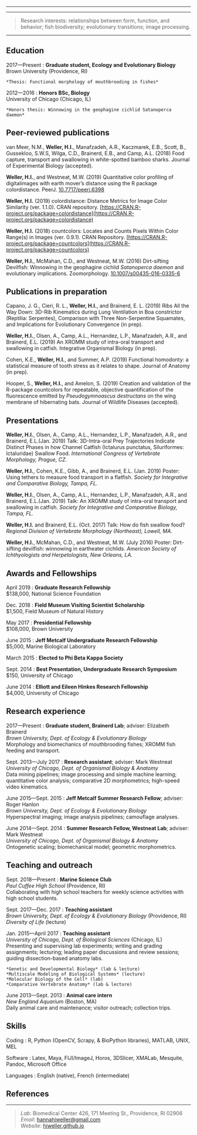 ---

----

> Research interests: relationships between form,
> function, and behavior; fish biodiversity;
> evolutionary transitions; image processing.

----

Education
---------

2017—Present
:   **Graduate student, Ecology and Evolutionary Biology**  
  Brown University (Providence, RI)

    *Thesis: Functional morphology of mouthbrooding in fishes*

2012—2016
:   **Honors BSc, Biology**  
  University of Chicago (Chicago, IL)

    *Honors thesis: Winnowing in the geophagine cichlid Satanoperca daemon*

Peer-reviewed publications
--------------------------
van Meer, N.M., **Weller, H.I.**, Manafzadeh, A.R., Kaczmarek, E.B., Scott, B., Gussekloo, S.W.S, Wilga, C.D., Brainerd, E.B., and Camp, A.L. (2018) Food capture, transport and swallowing in white-spotted bamboo sharks. Journal of Experimental Biology (accepted).

**Weller, H.I.**, and Westneat, M.W. (2019) Quantitative color profiling of digitalimages with earth mover’s distance using the R package colordistance. PeerJ. [10.7717/peerj.6398](10.7717/peerj.6398)

**Weller, H.I.** (2019) colordistance: Distance Metrics for Image Color Similarity (ver. 1.1.0). CRAN repository. [https://CRAN.R-project.org/package=colordistance](https://CRAN.R-project.org/package=colordistance)

**Weller, H.I.** (2018) countcolors: Locates and Counts Pixels Within Color Range(s) in Images (ver. 0.9.1). CRAN Repository. [https://CRAN.R-project.org/package=countcolors](https://CRAN.R-project.org/package=countcolors)

**Weller, H.I.**, McMahan, C.D., and Westneat, M.W. (2016) Dirt-sifting Devilfish: Winnowing in the geophagine cichlid *Satanoperca daemon* and evolutionary implications. Zoomorphology. [10.1007/s00435-016-0335-6](10.1007/s00435-016-0335-6)

Publications in preparation
---------------------------
Capano, J. G., Cieri, R. L., **Weller, H.I.**, and Brainerd, E. L. (2019) Ribs All the Way Down: 3D-Rib Kinematics during Lung Ventilation in Boa constrictor (Reptilia: Serpentes), Comparison with Three Non-Serpentine Squamates, and Implications for Evolutionary Convergence (in prep).

**Weller, H.I.**, Olsen, A., Camp, A.L., Hernandez, L.P., Manafzadeh, A.R., and Brainerd, E.L. (2019) An XROMM study of intra-oral transport and swallowing in catfish. Integrative Organismal Biology (in prep).

Cohen, K.E., **Weller, H.I.**, and Summer, A.P. (2019) Functional homodonty: a statistical measure of tooth stress as it relates to shape. Journal of Anatomy (in prep).

Hooper, S., **Weller, H.I.**, and Amelon, S. (2019) Creation and validation of the R-package countcolors for repeatable, objective quantification of the fluorescence emitted by *Pseudogymnoascus destructans* on the wing membrane of hibernating bats. Journal of Wildlife Diseases (accepted).

Presentations
-------------
**Weller, H.I.**, Olsen, A., Camp, A.L., Hernandez, L.P., Manafzadeh, A.R., and Brainerd, E.L.(Jan. 2019) Talk: 3D-Intra-oral Prey Trajectories Indicate Distinct Phases in how Channel Catfish (Ictalurus punctatus, Siluriformes: Ictaluridae) Swallow Food. *International Congress of Vertebrate Morphology, Prague, CZ.*

**Weller, H.I.**, Cohen, K.E., Gibb, A., and Brainerd, E.L. (Jan. 2019) Poster: Using tethers to
measure food transport in a flatfish. *Society for Integrative and Comparative Biology, Tampa, FL.*

**Weller, H.I.**, Olsen, A., Camp, A.L., Hernandez, L.P., Manafzadeh, A.R., and Brainerd, E.L.(Jan. 2019) Talk: An XROMM study of intra-oral transport and swallowing in catfish. *Society for Integrative and Comparative Biology, Tampa, FL.*

**Weller, H.I.** and Brainerd, E.L. (Oct. 2017) Talk: How do fish swallow food? *Regional Division
of Vertebrate Morphology (Northeast), Lowell, MA.*

**Weller, H.I.**, McMahan, C.D., and Westneat, M.W. (July 2016) Poster: Dirt-sifting devilfish:
winnowing in eartheater cichlids. *American Society of Ichthyologists and Herpetologists, New
Orleans, LA.*

Awards and Fellowships
----------------------
April 2019
: **Graduate Research Fellowship**  
    $138,000, National Science Foundation

Dec. 2018
: **Field Museum Visiting Scientist Scholarship**  
    $1,500, Field Museum of Natural History

May 2017
: **Presidential Fellowship**  
    $108,000, Brown University

June 2015
: **Jeff Metcalf Undergraduate Research Fellowship**  
    $5,000, Marine Biological Laboratory

March 2015
: **Elected to Phi Beta Kappa Society**

Sept. 2014
: **Best Presentation, Undergraduate Research Symposium**  
    $150, University of Chicago

June 2014
: **Elliott and Eileen Hinkes Research Fellowship**  
    $4,000, University of Chicago

Research experience
-------------------
2017—Present
:   **Graduate student, Brainerd Lab**; adviser: Elizabeth Brainerd  
  *Brown University, Dept. of Ecology & Evolutionary Biology*  
  Morphology and biomechanics of mouthbrooding fishes; XROMM fish feeding and transport.

Sept. 2013—July 2017
:   **Research assistant**; adviser: Mark Westneat  
  *University of Chicago, Dept. of Organismal Biology & Anatomy*  
  Data mining pipelines; image processing and simple machine learning; quantitative color analysis; comparative 2D morphometrics; high-speed video kinematics.


June 2015—Sept. 2015
:   **Jeff Metcalf Summer Research Fellow**; adviser: Roger Hanlon  
  *Brown University, Dept. of Ecology & Evolutionary Biology*  
  Hyperspectral imaging; image analysis pipelines; camouflage analyses.


June 2014—Sept. 2014
:   **Summer Research Fellow, Westneat Lab**; adviser: Mark Westneat  
  *University of Chicago, Dept. of Organismal Biology & Anatomy*  
  Ontogenetic scaling; biomechanical model; geometric morphometrics.


Teaching and outreach
---------------------
Sept. 2018—Present
:   **Marine Science Club**  
  *Paul Cuffee High School* (Providence, RI)  
  Collaborating with high school teachers for weekly science activities with high school students.

Sept. 2017—Dec. 2017
:   **Teaching assistant**  
  *Brown University, Dept. of Ecology & Evolutionary Biology* (Providence, RI)  
  *Diversity of Life* (lecture)

Jan. 2015—April 2017
:   **Teaching assistant**  
  *University of Chicago, Dept. of Biological Sciences* (Chicago, IL)  
  Presenting and supervising lab experiments; writing and grading assignments; lecturing; leading paper discussions and review sessions; guiding dissection-based anatomy labs.  

    *Genetic and Developmental Biology* (lab & lecture)  
    *Multiscale Modeling of Biological Systems* (lecture)  
    *Molecular Biology of the Cell* (lab)  
    *Comparative Vertebrate Anatomy* (lab & lecture)

  June 2013—Sept. 2013
  :   **Animal care intern**  
    *New England Aquarium* (Boston, MA)  
    Daily animal care and maintenance; visitor outreach; collection trips.


Skills
------
Coding
:   R, Python (OpenCV, Scrapy, & BioPython libraries), MATLAB, UNIX, MEL

Software
:   Latex, Maya, FIJI/ImageJ, Horos, 3DSlicer, XMALab, Mesquite, Pandoc, Microsoft Office

Languages
:   English (native), French (intermediate)

References
----------

----

>*Lab*: Biomedical Center 426, 171 Meeting St.,  Providence, RI 02906  
>*Email*: <hannahiweller@gmail.com>  
>*Website*: [hiweller.github.io](hiweller.github.io)
